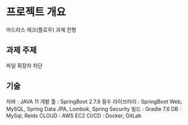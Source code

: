# 프로젝트 개요
마드라스 체크(플로우) 과제 전형

## 과제 주제
파일 확장자 차단

## 기술

자바 : JAVA 11
개발 툴 : SpringBoot 2.7.8
필수 라이브러리 : SpringBoot Web, MySQL, Spring Data JPA, Lombok, Spring Security
빌드 : Gradle 7.6
DB : MySql, Reids
CLOUD : AWS EC2
CI/CD : Docker, GitLab